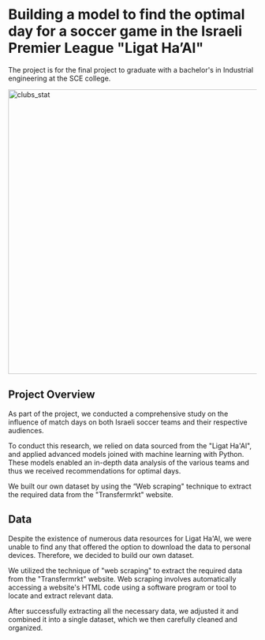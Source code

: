 # Building a model to find the optimal day for a soccer game in the Israeli Premier League "Ligat Ha’Al"
The project is for the final project to graduate with a bachelor's in Industrial engineering at the SCE college.

<img width="577" alt="clubs_stat" src="https://github.com/Tali-Kr/Final-Project/assets/126663704/84ee16bb-7387-4987-8ed3-f1deec129b85">

## Project Overview
As part of the project, we conducted a comprehensive study on the influence of match days on both Israeli soccer teams and their respective audiences.

To conduct this research, we relied on data sourced from the "Ligat Ha'Al", and applied advanced models joined with machine learning with Python. These models enabled an in-depth data analysis of the various teams and thus we received recommendations for optimal days.

We built our own dataset by using the “Web scraping" technique to extract the required data from the "Transfermrkt" website.

## Data
Despite the existence of numerous data resources for Ligat Ha'Al, we were unable to find any that offered the option to download the data to personal devices. Therefore, we decided to build our own dataset.

We utilized the technique of "web scraping" to extract the required data from the "Transfermrkt" website. Web scraping involves automatically accessing a website's HTML code using a software program or tool to locate and extract relevant data.

After successfully extracting all the necessary data, we adjusted it and combined it into a single dataset, which we then carefully cleaned and organized.
